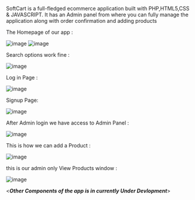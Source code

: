  SoftCart is a
full-fledged ecommerce application built with
PHP,HTML5,CSS & JAVASCRIPT. It has an Admin panel from
where you can fully manage the application along with order
confirmation and adding products

The Homepage of our app :

![image](https://user-images.githubusercontent.com/67215990/199089663-469ad3e1-cf95-4816-a666-a058b88e3922.png)
![image](https://user-images.githubusercontent.com/67215990/199089725-b722a4bd-986d-4726-8510-3b4d6f041cfc.png)

Search options work fine :

![image](https://user-images.githubusercontent.com/67215990/199089918-3cf8bbfd-2aa7-4c36-90b2-f40b878419a1.png)

Log in Page :

![image](https://user-images.githubusercontent.com/67215990/199090015-8a42ac09-1cb7-454c-9cdc-ec8b426e06ce.png)

Signup Page:

![image](https://user-images.githubusercontent.com/67215990/199090081-abc6c531-783e-464b-aecd-fa02762342b5.png)

After Admin login we have access to Admin Panel :

![image](https://user-images.githubusercontent.com/67215990/199090383-dac3e6af-708f-4aab-ac21-d3906cb506d3.png)
 
 This is how we can add a Product :
 
 ![image](https://user-images.githubusercontent.com/67215990/199090544-d3d92b02-6bbb-4573-ae4f-a8fa4a61d56d.png)

this is our admin only View Products window :

![image](https://user-images.githubusercontent.com/67215990/199090661-ab6cb4fd-b646-4f0a-84d6-4df5754b057c.png)

<___________________________Other Components of the app is in currently Under Devlopment___________________________>
